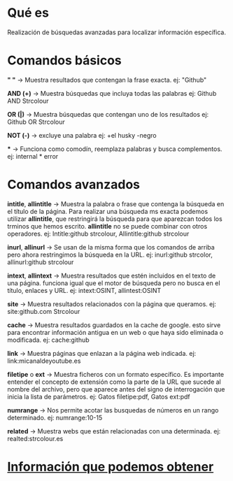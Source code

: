 # Qué es
Realización de búsquedas avanzadas para localizar información específica.

# Comandos básicos

__" "__ -> Muestra resultados que contengan la frase exacta.
ej: "Github"

__AND (+)__ -> Muestra búsquedas que incluya todas las palabras
ej: Github AND Strcolour

__OR (|)__ -> Muestra búsquedas que contengan uno de los resultados
ej: Github OR Strcolour

__NOT (-)__ -> excluye una palabra
ej: +el husky -negro

__*__ -> Funciona como comodín, reemplaza palabras y busca complementos.
ej: internal * error

# Comandos avanzados

__intitle__, __allintitle__ -> Muestra la palabra o frase que contenga la búsqueda en el título de la página. Para realizar una búsqueda ms exacta podemos utilizar __allintitle__, que restringirá la búsqueda para que aparezcan todos los trminos que hemos escrito. __allintitle__ no se puede combinar con otros operadores.
ej: Intitle:github strcolour, Allintitle:github strcolour

__inurl__, __allinurl__ -> Se usan de la misma forma que los comandos de arriba pero ahora restringimos la búsqueda en la URL.
ej: inurl:github strcolor, allinurl:github strcolour

__intext__, __allintext__ -> Muestra resultados que estén incluidos en el texto de una página. funciona igual que el motor de búsqueda pero no busca en el título, enlaces y URL.
ej: intext:OSINT, allintest:OSINT

__site__ -> Muestra resultados relacionados con la página que queramos.
ej: site:github.com Strcolour

__cache__ -> Muestra resultados guardados en la cache de google. esto sirve para encontrar información antigua en un web o que haya sido eliminada o modificada.
ej: cache:github

__link__ -> Muestra páginas que enlazan a la página web indicada.
ej: link:micanaldeyoutube.es

__filetipe__ o __ext__ -> Muestra ficheros con un formato específico. Es importante entender el concepto de extensión como la parte de la URL que sucede al nombre del archivo, pero que aparece antes del signo de interrogación que inicia la lista de parámetros.
ej: Gatos filetipe:pdf, Gatos ext:pdf

__numrange__ -> Nos permite acotar las busquedas de números en un rango determinado.
ej: numrange:10-15

__related__ -> Muestra webs que están relacionadas con una determinada.
ej: realted:strcolour.es

# [Información que podemos obtener](https://antoniogonzalezm.es/google-hacking-46-ejemplos-hacker-contrasenas-usando-google-enemigo-peor/)

